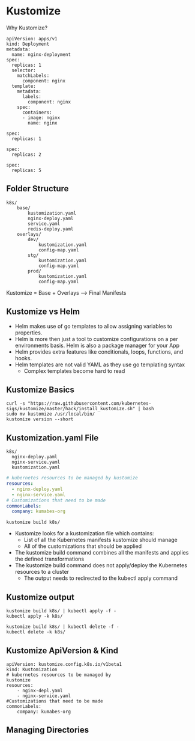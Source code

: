 # Kustomize

Why Kustomize?

```base
apiVersion: apps/v1
kind: Deployment
metadata:
  name: nginx-deployment
spec:
  replicas: 1
  selector:
    matchLabels:
      component: nginx
  template:
    metadata:
      labels:
        component: nginx
    spec:
      containers:
      - image: nginx
        name: nginx
```

```overlays/dev
spec:
  replicas: 1
```

```overlays/stg
spec:
  replicas: 2
```

```overlays/prod
spec:
  replicas: 5
```

## Folder Structure

```
k8s/
    base/
        kustomization.yaml
        nginx-deploy.yaml
        service.yaml
        redis-deploy.yaml
    overlays/
        dev/
            kustomization.yaml
            config-map.yaml
        stg/
            kustomization.yaml
            config-map.yaml
        prod/
            kustomization.yaml
            config-map.yaml
```

Kustomize = Base + Overlays --> Final Manifests

## Kustomize vs Helm

- Helm makes use of go templates to allow assigning variables to properties.
- Helm is more then just a tool to customize configurations on a per environments basis. Helm is also a package manager for your App
- Helm provides extra features like conditionals, loops, functions, and hooks.
- Helm templates are not valid YAML as they use go templating syntax
  - Complex templates become hard to read

## Kustomize Basics

```
curl -s "https://raw.githubusercontent.com/kubernetes-sigs/kustomize/master/hack/install_kustomize.sh" | bash
sudo mv kustomize /usr/local/bin/
kustomize version --short
```

## Kustomization.yaml File

```
k8s/
  nginx-deploy.yaml
  nginx-service.yaml
  kustomization.yaml
```

```kustomization.yaml
# kubernetes resources to be managed by kustomize
resources:
  - nginx-deploy.yaml
  - nginx-service.yaml
# Customizations that need to be made
commonLabels:
  company: kumabes-org
```

```
kustomize build k8s/
```

- Kustomize looks for a kustomization file which contains:
  - List of all the Kubernetes manifests kustomize should manage
  - All of the customizations that should be applied
- The kustomize build command combines all the manifests and applies the defined transformations
- The kustomize build command does not apply/deploy the Kubernetes resources to a cluster
  - The output needs to redirected to the kubectl apply command

## Kustomize output

```Apply Kustomize Configs
kustomize build k8s/ | kubectl apply -f -
kubectl apply -k k8s/

kustomize build k8s/ | kubectl delete -f -
kubectl delete -k k8s/
```

## Kustomize ApiVersion & Kind

```
apiVersion: kustomize.config.k8s.io/v1beta1
kind: Kustomization
# kubernetes resources to be managed by
kustomize
resources:
    - nginx-depl.yaml
    - nginx-service.yaml
#Customizations that need to be made
commonLabels:
    company: kumabes-org
```

## Managing Directories
